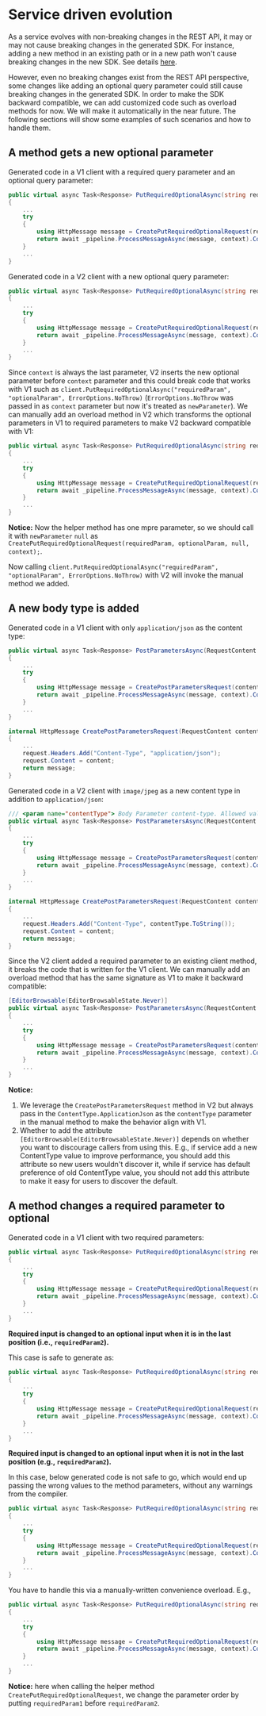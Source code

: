 # Service driven evolution

As a service evolves with non-breaking changes in the REST API, it may or may not cause breaking changes in the generated SDK. For instance, adding a new method in an existing path or in a new path won't cause breaking changes in the new SDK. See details [here](https://github.com/microsoft/api-guidelines/blob/vNext/azure/Guidelines.md#api-versioning). 

However, even no breaking changes exist from the REST API perspective, some changes like adding an optional query parameter could still cause breaking changes in the generated SDK. In order to make the SDK backward compatible, we can add customized code such as overload methods for now. We will make it automatically in the near future. The following sections will show some examples of such scenarios and how to handle them.

## A method gets a new optional parameter

Generated code in a V1 client with a required query parameter and an optional query parameter:

``` C#
public virtual async Task<Response> PutRequiredOptionalAsync(string requiredParam, string optionalParam = null, RequestContext context = null)
{
    ...
    try
    {
        using HttpMessage message = CreatePutRequiredOptionalRequest(requiredParam, optionalParam, context);
        return await _pipeline.ProcessMessageAsync(message, context).ConfigureAwait(false);
    }
    ...
}
```

Generated code in a V2 client with a new optional query parameter:

``` C#
public virtual async Task<Response> PutRequiredOptionalAsync(string requiredParam, string optionalParam = null, string newParameter = null, RequestContext context = null)
{
    ...
    try
    {
        using HttpMessage message = CreatePutRequiredOptionalRequest(requiredParam, optionalParam, newParameter, context);
        return await _pipeline.ProcessMessageAsync(message, context).ConfigureAwait(false);
    }
    ...
}
```

Since `context` is always the last parameter, V2 inserts the new optional parameter before `context` parameter and this could break code that works with V1 such as `client.PutRequiredOptionalAsync("requiredParam", "optionalParam", ErrorOptions.NoThrow)` (`ErrorOptions.NoThrow` was passed in as `context` parameter but now it's treated as `newParameter`). We can manually add an overload method in V2 which transforms the optional parameters in V1 to required parameters to make V2 backward compatible with V1:

``` C#
public virtual async Task<Response> PutRequiredOptionalAsync(string requiredParam, string optionalParam, RequestContext context)
{
    ...
    try
    {
        using HttpMessage message = CreatePutRequiredOptionalRequest(requiredParam, optionalParam, null, context);
        return await _pipeline.ProcessMessageAsync(message, context).ConfigureAwait(false);
    }
    ...
}
```

**Notice:**
Now the helper method has one mpre parameter, so we should call it with `newParameter` `null` as `CreatePutRequiredOptionalRequest(requiredParam, optionalParam, null, context);`.

Now calling `client.PutRequiredOptionalAsync("requiredParam", "optionalParam", ErrorOptions.NoThrow)` with V2 will invoke the manual method we added.

## A new body type is added

Generated code in a V1 client with only `application/json` as the content type:

``` C#
public virtual async Task<Response> PostParametersAsync(RequestContent content, RequestContext context = null)
{
    ...
    try
    {
        using HttpMessage message = CreatePostParametersRequest(content, context);
        return await _pipeline.ProcessMessageAsync(message, context).ConfigureAwait(false);
    }
    ...
}

internal HttpMessage CreatePostParametersRequest(RequestContent content, RequestContext context)
{
    ...
    request.Headers.Add("Content-Type", "application/json");
    request.Content = content;
    return message;
}
```

Generated code in a V2 client with `image/jpeg` as a new content type in addition to `application/json`:

``` C#
/// <param name="contentType"> Body Parameter content-type. Allowed values: &quot;application/json&quot; | &quot;image/jpeg&quot;. </param>
public virtual async Task<Response> PostParametersAsync(RequestContent content, ContentType contentType, RequestContext context = null)
{
    ...
    try
    {
        using HttpMessage message = CreatePostParametersRequest(content, contentType, context);
        return await _pipeline.ProcessMessageAsync(message, context).ConfigureAwait(false);
    }
    ...
}

internal HttpMessage CreatePostParametersRequest(RequestContent content, ContentType contentType, RequestContext context)
{
    ...
    request.Headers.Add("Content-Type", contentType.ToString());
    request.Content = content;
    return message;
}
```

Since the V2 client added a required parameter to an existing client method, it breaks the code that is written for the V1 client. We can manually add an overload method that has the same signature as V1 to make it backward compatible:

``` C#
[EditorBrowsable(EditorBrowsableState.Never)]
public virtual async Task<Response> PostParametersAsync(RequestContent content, RequestContext context = null)
{
    ...
    try
    {
        using HttpMessage message = CreatePostParametersRequest(content, ContentType.ApplicationJson, context);
        return await _pipeline.ProcessMessageAsync(message, context).ConfigureAwait(false);
    }
    ...
}
```

**Notice:**
1. We leverage the `CreatePostParametersRequest` method in V2 but always pass in the `ContentType.ApplicationJson` as the `contentType` parameter in the manual method to make the behavior align with V1.
2. Whether to add the attribute `[EditorBrowsable(EditorBrowsableState.Never)]` depends on whether you want to discourage callers from using this. E.g., if service add a new ContentType value to improve performance, you should add this attribute so new users wouldn't discover it, while if service has default preference of old ContentType value, you should not add this attribute to make it easy for users to discover the default.

## A method changes a required parameter to optional

Generated code in a V1 client with two required parameters:

``` C#
public virtual async Task<Response> PutRequiredOptionalAsync(string requiredParam1, string requiredParam2, RequestContext context = null)
{
    ...
    try
    {
        using HttpMessage message = CreatePutRequiredOptionalRequest(requiredParam1, requiredParam2, context);
        return await _pipeline.ProcessMessageAsync(message, context).ConfigureAwait(false);
    }
    ...
}
```

**Required input is changed to an optional input when it is in the last position (i.e., `requiredParam2`).**

This case is safe to generate as:

``` C#
public virtual async Task<Response> PutRequiredOptionalAsync(string requiredParam1, string requiredParam2 = null, RequestContext context = null)
{
    ...
    try
    {
        using HttpMessage message = CreatePutRequiredOptionalRequest(requiredParam1, requiredParam2, context);
        return await _pipeline.ProcessMessageAsync(message, context).ConfigureAwait(false);
    }
    ...
}
```

**Required input is changed to an optional input when it is not in the last position (e.g., `requiredParam2`).**

In this case, below generated code is not safe to go, which would end up passing the wrong values to the method parameters, without any warnings from the compiler.
``` C#
public virtual async Task<Response> PutRequiredOptionalAsync(string requiredParam2, string requiredParam1 = null, RequestContext context = null)
{
    ...
    try
    {
        using HttpMessage message = CreatePutRequiredOptionalRequest(requiredParam2, requiredParam1, context);
        return await _pipeline.ProcessMessageAsync(message, context).ConfigureAwait(false);
    }
    ...
}
```
You have to handle this via a manually-written convenience overload. E.g.,
``` C#
public virtual async Task<Response> PutRequiredOptionalAsync(string requiredParam2, string requiredParam1 = null, RequestContext context = null)
{
    ...
    try
    {
        using HttpMessage message = CreatePutRequiredOptionalRequest(requiredParam1, requiredParam2, context);
        return await _pipeline.ProcessMessageAsync(message, context).ConfigureAwait(false);
    }
    ...
}
```

**Notice:** here when calling the helper method `CreatePutRequiredOptionalRequest`, we change the parameter order by putting `requiredParam1` before `requiredParam2`.
